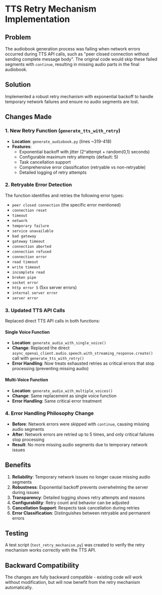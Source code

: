 # TTS Retry Mechanism Implementation

## Problem

The audiobook generation process was failing when network errors occurred during TTS API calls, such as "peer closed connection without sending complete message body". The original code would skip these failed segments with `continue`, resulting in missing audio parts in the final audiobook.

## Solution

Implemented a robust retry mechanism with exponential backoff to handle temporary network failures and ensure no audio segments are lost.

## Changes Made

### 1. New Retry Function (`generate_tts_with_retry`)

- **Location**: `generate_audiobook.py` (lines ~319-418)
- **Features**:
  - Exponential backoff with jitter (2^attempt + random(0,1) seconds)
  - Configurable maximum retry attempts (default: 5)
  - Task cancellation support
  - Comprehensive error classification (retryable vs non-retryable)
  - Detailed logging of retry attempts

### 2. Retryable Error Detection

The function identifies and retries the following error types:

- `peer closed connection` (the specific error mentioned)
- `connection reset`
- `timeout`
- `network`
- `temporary failure`
- `service unavailable`
- `bad gateway`
- `gateway timeout`
- `connection aborted`
- `connection refused`
- `connection error`
- `read timeout`
- `write timeout`
- `incomplete read`
- `broken pipe`
- `socket error`
- `http error 5` (5xx server errors)
- `internal server error`
- `server error`

### 3. Updated TTS API Calls

Replaced direct TTS API calls in both functions:

#### Single Voice Function

- **Location**: `generate_audio_with_single_voice()`
- **Change**: Replaced the direct `async_openai_client.audio.speech.with_streaming_response.create()` call with `generate_tts_with_retry()`
- **Error Handling**: Now treats exhausted retries as critical errors that stop processing (preventing missing audio)

#### Multi-Voice Function

- **Location**: `generate_audio_with_multiple_voices()`
- **Change**: Same replacement as single voice function
- **Error Handling**: Same critical error treatment

### 4. Error Handling Philosophy Change

- **Before**: Network errors were skipped with `continue`, causing missing audio segments
- **After**: Network errors are retried up to 5 times, and only critical failures stop processing
- **Result**: No more missing audio segments due to temporary network issues

## Benefits

1. **Reliability**: Temporary network issues no longer cause missing audio segments
2. **Robustness**: Exponential backoff prevents overwhelming the server during issues
3. **Transparency**: Detailed logging shows retry attempts and reasons
4. **Configurability**: Retry count and behavior can be adjusted
5. **Cancellation Support**: Respects task cancellation during retries
6. **Error Classification**: Distinguishes between retryable and permanent errors

## Testing

A test script (`test_retry_mechanism.py`) was created to verify the retry mechanism works correctly with the TTS API.

## Backward Compatibility

The changes are fully backward compatible - existing code will work without modification, but will now benefit from the retry mechanism automatically.

